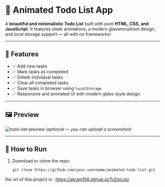 # 🌟 Animated Todo List App

A **beautiful and minimalistic Todo List** built with pure **HTML, CSS, and JavaScript**. It features sleek animations, a modern glassmorphism design, and local storage support — all with no frameworks!

---

## 🚀 Features

- ✅ Add new tasks
- ✅ Mark tasks as completed
- ✅ Delete individual tasks
- ✅ Clear all completed tasks
- ✅ Save tasks in browser using `localStorage`
- ✅ Responsive and animated UI with modern glass-style design

---

## 🖼 Preview

![todo-list-preview](screenshot.png) *(optional — you can upload a screenshot)*

---

## 📂 How to Run

1. Download or clone the repo:
   ```bash
   git clone https://github.com/your-username/animated-todo-list.git


the url of this project is :
https://akram156.github.io/ToDoList/
